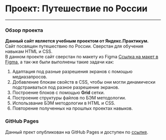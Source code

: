 # Проект: Путешествие по России
---
### Обзор проекта
**Данный сайт является учебным проектом от Яндекс.Практикум.**  
Сайт посвящен путешествию по России. Сверстан для обучения навыкам HTML и CSS.  
В данном проекте сайт сверстан по макету из Figma [Ссылка на макет в Figma](https://www.figma.com/file/5S2WSbEFL6awjVWJ0NWL8Q/Sprint-3_-Russia-_-desktop-mobile?node-id=28503%3A0), а так-же были выполнены такие задачи как:
1. Адаптация под разные разрешения экранов с помощью медиазапросов.
2. Добавление блокам свойств в CSS, чтобы они могли динамически подстраиваться под разное разрешение экранов.
3. Построение блоков с помощью **Grid** сетки.
4. Построение структуры файлов по БЭМ методологии.
5. Использвание БЭМ методологии в HTML и CSS.
6. Повторение полученных на прошлых проектах навыков.

### GitHub Pages
Данный прект опубликован на GitHub Pages и доступен по [ссылке](https://andrey-koltsov.github.io/russian-travel/index.html).